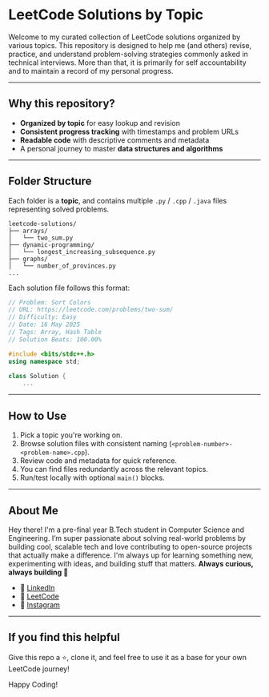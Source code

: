 # LeetCode Solutions by Topic

Welcome to my curated collection of LeetCode solutions organized by various topics. This repository is designed to help me (and others) revise, practice, and understand problem-solving strategies commonly asked in technical interviews. More than that, it is primarily for self accountability and to maintain a record of my personal progress.

---

## Why this repository?

- **Organized by topic** for easy lookup and revision  
- **Consistent progress tracking** with timestamps and problem URLs
- **Readable code** with descriptive comments and metadata  
- A personal journey to master **data structures and algorithms**

---

## Folder Structure

Each folder is a **topic**, and contains multiple `.py` / `.cpp` / `.java` files representing solved problems.

```
leetcode-solutions/
├── arrays/
│   └── two_sum.py
├── dynamic-programming/
│   └── longest_increasing_subsequence.py
├── graphs/
│   └── number_of_provinces.py
...
```

Each solution file follows this format:

```cpp
// Problem: Sort Colors
// URL: https://leetcode.com/problems/two-sum/
// Difficulty: Easy
// Date: 16 May 2025
// Tags: Array, Hash Table
// Solution Beats: 100.00%

#include <bits/stdc++.h>
using namespace std;

class Solution {
    ...
```

---


## How to Use

1. Pick a topic you're working on.  
2. Browse solution files with consistent naming (`<problem-number>-<problem-name>.cpp`).  
3. Review code and metadata for quick reference.  
4. You can find files redundantly across the relevant topics.
5. Run/test locally with optional `main()` blocks.

---


## About Me

Hey there! I'm a pre-final year B.Tech student in Computer Science and Engineering. I’m super passionate about solving real-world problems by building cool, scalable tech and love contributing to open-source projects that actually make a difference. I'm always up for learning something new, experimenting with ideas, and building stuff that matters. **Always curious, always building 🫡** 

- 🔗 [LinkedIn](https://www.linkedin.com/in/your-profile)
- 🧠 [LeetCode](https://leetcode.com/u/azrael2704/)
- 📱 [Instagram](https://www.instagram.com/_amartyaa_/)

---

## If you find this helpful

Give this repo a ⭐, clone it, and feel free to use it as a base for your own LeetCode journey!

Happy Coding!

